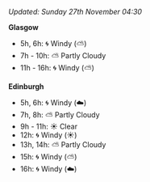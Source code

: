 *Updated: Sunday 27th November 04:30*

**Glasgow**

* 5h, 6h: :cyclone: Windy (:partly_sunny:)
* 7h - 10h: :partly_sunny: Partly Cloudy
* 11h - 16h: :cyclone: Windy (:partly_sunny:)

**Edinburgh**

* 5h, 6h: :cyclone: Windy (:cloud:)
* 7h, 8h: :partly_sunny: Partly Cloudy
* 9h - 11h: :sunny: Clear
* 12h: :cyclone: Windy (:sunny:)
* 13h, 14h: :partly_sunny: Partly Cloudy
* 15h: :cyclone: Windy (:partly_sunny:)
* 16h: :cyclone: Windy (:cloud:)
